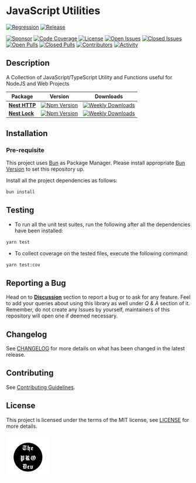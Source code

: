 <!-- markdownlint-configure-file { "MD033": false } -->

# JavaScript Utilities

[![Regression](https://github.com/0xTheProDev/js-utils/actions/workflows/regression.yml/badge.svg?style=for-the-badge)](https://github.com/0xTheProDev/js-utils/actions/workflows/regression.yml)
[![Release](https://github.com/0xTheProDev/js-utils/actions/workflows/release.yml/badge.svg?style=for-the-badge)](https://github.com/0xTheProDev/js-utils/actions/workflows/release.yml)

[![Sponsor](https://img.shields.io/badge/sponsor-30363D?style=for-the-badge&logo=GitHub-Sponsors&logoColor=#white)](https://github.com/sponsors/0xTheProDev)
[![Code Coverage](https://img.shields.io/codecov/c/github/0xtheprodev/js-utils?style=for-the-badge&token=Y2LTY0MA2U)](https://codecov.io/github/0xTheProDev/js-utils)
[![License](https://img.shields.io/github/license/0xTheProDev/js-utils?style=for-the-badge&label=license)](https://github.com/0xTheProDev/js-utils/blob/main/LICENSE)
[![Open Issues](https://img.shields.io/github/issues-raw/0xTheProDev/js-utils?style=for-the-badge)](https://github.com/0xTheProDev/js-utils/issues)
[![Closed Issues](https://img.shields.io/github/issues-closed-raw/0xTheProDev/js-utils?style=for-the-badge)](https://github.com/0xTheProDev/js-utils/issues?q=is%3Aissue+is%3Aclosed)
[![Open Pulls](https://img.shields.io/github/issues-pr-raw/0xTheProDev/js-utils?style=for-the-badge)](https://github.com/0xTheProDev/js-utils/pulls)
[![Closed Pulls](https://img.shields.io/github/issues-pr-closed-raw/0xTheProDev/js-utils?style=for-the-badge)](https://github.com/0xTheProDev/js-utils/pulls?q=is%3Apr+is%3Aclosed)
[![Contributors](https://img.shields.io/github/contributors/0xTheProDev/js-utils?style=for-the-badge)](https://github.com/0xTheProDev/js-utils/graphs/contributors)
[![Activity](https://img.shields.io/github/last-commit/0xTheProDev/js-utils?style=for-the-badge&label=most%20recent%20activity)](https://github.com/0xTheProDev/js-utils/pulse)

## Description

A Collection of JavaScript/TypeScript Utility and Functions useful for NodeJS and Web Projects

<table>
  <thead>
    <tr>
      <th>Package</th>
      <th>Version</th>
      <th>Downloads</th>
    </tr>
  </thead>
  <tbody>
    <tr>
      <td>
          <a href="./packages/nest-http"><strong>Nest HTTP</strong></a>
        </td>
      <td>
        <a href="https://www.npmjs.com/package/@theprodev/nest-http"><img src="https://img.shields.io/npm/v/@theprodev/nest-http?style=for-the-badge" alt="Npm Version" style="max-width: 100%;"></a>
      </td>
      <td>
        <a href="https://www.npmjs.com/package/@theprodev/nest-http"><img src="https://img.shields.io/npm/dw/@theprodev/nest-http?style=for-the-badge" alt="Weekly Downloads" style="max-width: 100%;"></a>
      </td>
    </tr>
    <tr>
      <td>
          <a href="./packages/nest-lock"><strong>Nest Lock</strong></a>
        </td>
      <td>
        <a href="https://www.npmjs.com/package/@theprodev/nest-lock"><img src="https://img.shields.io/npm/v/@theprodev/nest-lock?style=for-the-badge" alt="Npm Version" style="max-width: 100%;"></a>
      </td>
      <td>
        <a href="https://www.npmjs.com/package/@theprodev/nest-lock"><img src="https://img.shields.io/npm/dw/@theprodev/nest-lock?style=for-the-badge" alt="Weekly Downloads" style="max-width: 100%;"></a>
      </td>
    </tr>
  </tbody>
</table>

## Installation

### Pre-requisite

This project uses [Bun](https://bun.sh) as Package Manager. Please install appropriate [Bun Version](.bun-version) to set this repository up.

Install all the project dependencies as follows:

```sh
bun install
```

## Testing

- To run all the unit test suites, run the following after all the dependencies have been installed:

```sh
yarn test
```

- To collect coverage on the tested files, execute the following command:

```sh
yarn test:cov
```

## Reporting a Bug

Head on to [**Discussion**](https://github.com/0xTheProDev/js-utils/discussions) section to report a bug or to ask for any feature. Feel to add your queries about using this library as well under _Q & A_ section of it. Remember, do not create any Issues by yourself, maintainers of this repository will open one if deemed necessary.

## Changelog

See [CHANGELOG](https://github.com/0xTheProDev/js-utils/blob/main/CHANGELOG.md) for more details on what has been changed in the latest release.

## Contributing

See [Contributing Guidelines](https://github.com/0xTheProDev/js-utils/blob/main/.github/CONTRIBUTING.md).

## License

This project is licensed under the terms of the MIT license, see [LICENSE](https://github.com/0xTheProDev/js-utils/blob/main/LICENSE) for more details.

<a href="https://github.com/0xTheProDev">
  <img src=".github/assets/the-pro-dev-original.png" alt="The Pro Dev" height="120" width="120"/>
</a>
